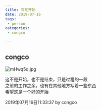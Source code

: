 ```yaml
---
title: 写在开始
date: 2019-07-16
tags:
 - person
categories:
 - congco

---
```


## congco

![mHwq5q.jpg](https://s2.ax1x.com/2019/08/28/mHwq5q.jpg)
<!-- more -->


 这不是开始，也不是结束，只是过程的一段  
 之前的工作之余，也有在其他地方写着一些东西  
 希望这是一个好的开始  
 
 2019年07月16日11:33:37 by congco

